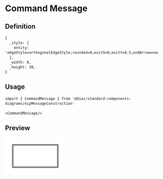 # Command Message

## Definition

```
{
  _style: { 
    entity: 'edgeStyle=orthogonalEdgeStyle;rounded=0;exitX=0;exitY=0.5;endArrow=none;dashed=0;html=1;strokeColor=#808080;strokeWidth=2;',
  },
  _width: 0,
  _height: 30,
}
```

## Usage

```
import { CommandMessage } from '@diac/standard-components-diagrams/eipMessageConstruction'

<CommandMessage/>
```

## Preview

<img src="./command-message.png" width="200"/>
